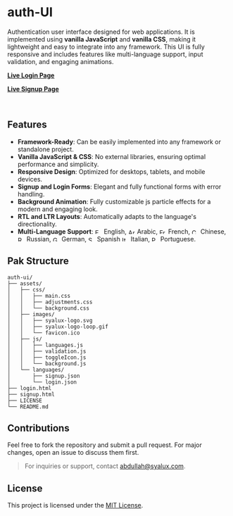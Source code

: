 # auth-UI

Authentication user interface designed for web applications. It is implemented using **vanilla JavaScript** and **vanilla CSS**, making it lightweight and easy to integrate into any framework. This UI is fully responsive and includes features like multi-language support, input validation, and engaging animations.

**[Live Login Page](https://demo.syalux.com/auth-ui/login.html)**

**[Live Signup Page](https://demo.syalux.com/auth-ui/signup.html)**

<br>


## Features

- **Framework-Ready**: Can be easily implemented into any framework or standalone project.  
- **Vanilla JavaScript & CSS**: No external libraries, ensuring optimal performance and simplicity.  
- **Responsive Design**: Optimized for desktops, tablets, and mobile devices.  
- **Signup and Login Forms**: Elegant and fully functional forms with error handling.  
- **Background Animation**: Fully customizable js particle effects for a modern and engaging look. 
- **RTL and LTR Layouts**: Automatically adapts to the language's directionality.
- **Multi-Language Support**: <img src="https://flagcdn.com/w40/gb.png" alt="English" width="16" height="11"> English, <img src="https://flagcdn.com/w40/ae.png" alt="Arabic" width="16" height="11"> Arabic, <img src="https://flagcdn.com/w40/fr.png" alt="French" width="16" height="11"> French, <img src="https://flagcdn.com/w40/cn.png" alt="Chinese" width="16" height="11"> Chinese, <img src="https://flagcdn.com/w40/ru.png" alt="Russian" width="16" height="11"> Russian, <img src="https://flagcdn.com/w40/de.png" alt="German" width="16" height="11"> German, <img src="https://flagcdn.com/w40/es.png" alt="Spanish" width="16" height="11"> Spanish <img src="https://flagcdn.com/w40/it.png" alt="Italian" width="16" height="11"> Italian, <img src="https://flagcdn.com/w40/pt.png" alt="Portuguese" width="16" height="11"> Portuguese.

## Pak Structure

```plaintext
auth-ui/
├── assets/
│   ├── css/            
│   │   ├── main.css
│   │   ├── adjustments.css
│   │   └── background.css
│   ├── images/           
│   │   ├── syalux-logo.svg
│   │   ├── syalux-logo-loop.gif
│   │   └── favicon.ico
│   ├── js/              
│   │   ├── languages.js
│   │   ├── validation.js
│   │   ├── toggleIcon.js
│   │   └── background.js
│   └── languages/       
│       ├── signup.json
│       └── login.json
├── login.html      
├── signup.html
├── LICENSE       
└── README.md               
```

## Contributions

Feel free to fork the repository and submit a pull request. For major changes, open an issue to discuss them first.

> For inquiries or support, contact [abdullah@syalux.com](mailto:abdullah@syalux.com).  

## License

This project is licensed under the [MIT License](LICENSE).  

